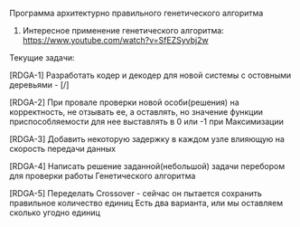 Программа архитектурно правильного генетического алгоритма

1. Интересное применение генетического алгоритма: https://www.youtube.com/watch?v=SfEZSyvbj2w

Текущие задачи:

[RDGA-1] Разработать кодер и декодер для новой системы с остовными деревьями - [/]

[RDGA-2] При провале проверки новой особи(решения) на корректность, не отзывать ее, а оставлять, но значение
         функции приспособляемости для нее выставлять в 0 или -1 при Максимизации

[RDGA-3] Добавить некоторую задержку в каждом узле влияющую на скорость передачи данных

[RDGA-4] Написать решение заданной(небольшой) задачи перебором для проверки работы Генетического алгоритма

[RDGA-5] Переделать Crossover - сейчас он пытается сохранить правильное количество единиц
         Есть два варианта, или мы оставляем сколько угодно единиц
